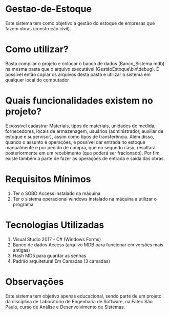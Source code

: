 # Gestao-de-Estoque
<p>Este sistema tem como objetivo a gestão do estoque de empresas que fazem obras (construção civil).</p>

<h1>Como utilizar?</h1>
<p>Basta compilar o projeto e colocar o banco de dados (Banco_Sistema.mdb) na mesma pasta que o arquivo executável (GestãoEstoque\bin\debug). É possível então copiar os arquivos desta pasta e utilizar o sistema em qualquer local do computador</p>

<h1>Quais funcionalidades existem no projeto?</h1>
<p>É possível cadastrar Materiais, tipos de materiais, unidades de medida, fornecedores, locais de armazenagem, usuários (administrador, auxiliar de estoque e supervisor), assim como tipos de transferência. Além disso, quando o assunto é operações, é possível dar entrada no estoque manualmente e por pedido de compra, que no segundo caso, resultará posteriormente em um recebimento (que poderá ser fracionado). Por fim, existe também a parte de fazer as operações de entrada e saída das obras.</p>
  
<h1>Requisitos Mínimos</h1>
<ol>
  <li>Ter o SGBD Access instalado na máquina</li>
  <li>Ter o sistema operacional windows instalado na máquina a utilizar o programa</li>
</ol>

<h1>Tecnologias Utilizadas</h1>
<ol>
  <li>Visual Studio 2017 - C# (Windows Forms)</li>
  <li>Banco de dados Access (arquivo MDB para funcionar em versões mais antigas)</li>
  <li>Hash MD5 para guardar as senhas</li>
  <li>Padrão arquitetural Em Camadas (3 camadas) </li>
</ol>

<h1>Observações</h1>
<p>Este sistema tem objetivo apenas educacional, sendo parte de um projeto da disciplina de Laboratório de Engenharia de Software, na Fatec São Paulo, curso de Análise e Desenvolvimento de Sistemas.</p>
  
